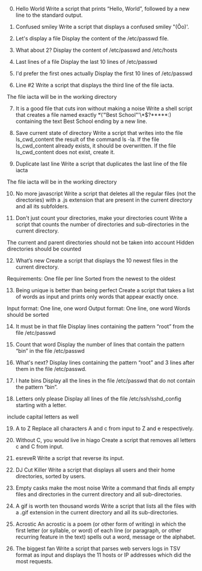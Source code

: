 0. Hello World
Write a script that prints “Hello, World”, followed by a new line to the standard output.

1. Confused smiley
Write a script that displays a confused smiley "(Ôo)'.

2. Let's display a file
Display the content of the /etc/passwd file.

3. What about 2?
Display the content of /etc/passwd and /etc/hosts

4. Last lines of a file
Display the last 10 lines of /etc/passwd

5. I'd prefer the first ones actually
Display the first 10 lines of /etc/passwd

6. Line #2
Write a script that displays the third line of the file iacta.

The file iacta will be in the working directory

7. It is a good file that cuts iron without making a noise
Write a shell script that creates a file named exactly \*\\'"Best School"\'\\*$\?\*\*\*\*\*:) containing the text Best School ending by a new line.
 
8. Save current state of directory
Write a script that writes into the file ls_cwd_content the result of the command ls -la. If the file ls_cwd_content already exists, it should be overwritten. If the file ls_cwd_content does not exist, create it.

9. Duplicate last line
Write a script that duplicates the last line of the file iacta

The file iacta will be in the working directory

10. No more javascript
Write a script that deletes all the regular files (not the directories) with a .js extension that are present in the current directory and all its subfolders.

11. Don't just count your directories, make your directories count
Write a script that counts the number of directories and sub-directories in the current directory.

The current and parent directories should not be taken into account
Hidden directories should be counted

12. What’s new
Create a script that displays the 10 newest files in the current directory.

Requirements:
One file per line
Sorted from the newest to the oldest

13. Being unique is better than being perfect
Create a script that takes a list of words as input and prints only words that appear exactly once.

Input format: One line, one word
Output format: One line, one word
Words should be sorted 

14. It must be in that file
Display lines containing the pattern “root” from the file /etc/passwd

15. Count that word
Display the number of lines that contain the pattern “bin” in the file /etc/passwd

16. What's next?
Display lines containing the pattern “root” and 3 lines after them in the file /etc/passwd.

17. I hate bins
Display all the lines in the file /etc/passwd that do not contain the pattern “bin”.

18. Letters only please
Display all lines of the file /etc/ssh/sshd_config starting with a letter.

include capital letters as well

19. A to Z
Replace all characters A and c from input to Z and e respectively.

20. Without C, you would live in hiago
Create a script that removes all letters c and C from input.

21. esreveR
Write a script that reverse its input.

22. DJ Cut Killer
Write a script that displays all users and their home directories, sorted by users.

23. Empty casks make the most noise
Write a command that finds all empty files and directories in the current directory and all sub-directories.

24. A gif is worth ten thousand words
Write a script that lists all the files with a .gif extension in the current directory and all its sub-directories.

25. Acrostic
An acrostic is a poem (or other form of writing) in which the first letter (or syllable, or word) of each line (or paragraph, or other recurring feature in the text) spells out a word, message or the alphabet. 

26. The biggest fan
Write a script that parses web servers logs in TSV format as input and displays the 11 hosts or IP addresses which did the most requests.
